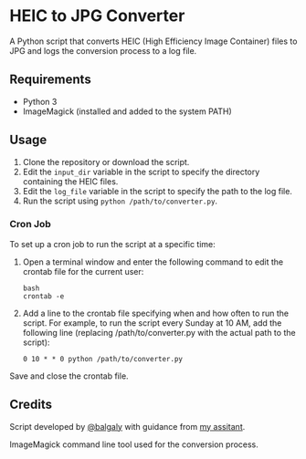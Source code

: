 
# HEIC to JPG Converter

A Python script that converts HEIC (High Efficiency Image Container) files to JPG and logs the conversion process to a log file.

## Requirements

- Python 3
- ImageMagick (installed and added to the system PATH)

## Usage

1. Clone the repository or download the script.
2. Edit the `input_dir` variable in the script to specify the directory containing the HEIC files.
3. Edit the `log_file` variable in the script to specify the path to the log file.
4. Run the script using `python /path/to/converter.py`.

### Cron Job

To set up a cron job to run the script at a specific time:

1. Open a terminal window and enter the following command to edit the crontab file for the current user:

   ```
   bash
   crontab -e
   ```
   
2. Add a line to the crontab file specifying when and how often to run the script. For example, to run the script every Sunday at 10 AM, add the following line (replacing /path/to/converter.py with the actual path to the script):

   ```
   0 10 * * 0 python /path/to/converter.py
   ```

Save and close the crontab file.

## Credits
Script developed by [@balgaly](https://github.com/balgaly) with guidance from [my assitant](https://chat.openai.com/chat).

ImageMagick command line tool used for the conversion process.
